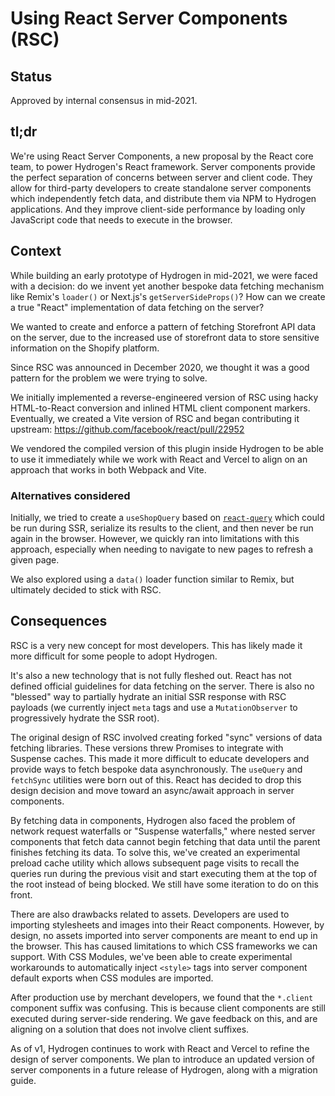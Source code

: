 # Using React Server Components (RSC)

## Status

Approved by internal consensus in mid-2021.

## tl;dr

We're using React Server Components, a new proposal by the React core team, to power Hydrogen's React framework. Server components provide the perfect separation of concerns between server and client code. They allow for third-party developers to create standalone server components which independently fetch data, and distribute them via NPM to Hydrogen applications. And they improve client-side performance by loading only JavaScript code that needs to execute in the browser.

## Context

While building an early prototype of Hydrogen in mid-2021, we were faced with a decision: do we invent yet another bespoke data fetching mechanism like Remix's `loader()` or Next.js's `getServerSideProps()`? How can we create a true "React" implementation of data fetching on the server?

We wanted to create and enforce a pattern of fetching Storefront API data on the server, due to the increased use of storefront data to store sensitive information on the Shopify platform.

Since RSC was announced in December 2020, we thought it was a good pattern for the problem we were trying to solve.

We initially implemented a reverse-engineered version of RSC using hacky HTML-to-React conversion and inlined HTML client component markers. Eventually, we created a Vite version of RSC and began contributing it upstream: https://github.com/facebook/react/pull/22952

We vendored the compiled version of this plugin inside Hydrogen to be able to use it immediately while we work with React and Vercel to align on an approach that works in both Webpack and Vite.

### Alternatives considered

Initially, we tried to create a `useShopQuery` based on [`react-query`](https://react-query.tanstack.com/reference/useQuery) which could be run during SSR, serialize its results to the client, and then never be run again in the browser. However, we quickly ran into limitations with this approach, especially when needing to navigate to new pages to refresh a given page.

We also explored using a `data()` loader function similar to Remix, but ultimately decided to stick with RSC.

## Consequences

RSC is a very new concept for most developers. This has likely made it more difficult for some people to adopt Hydrogen.

It's also a new technology that is not fully fleshed out. React has not defined official guidelines for data fetching on the server. There is also no "blessed" way to partially hydrate an initial SSR response with RSC payloads (we currently inject `meta` tags and use a `MutationObserver` to progressively hydrate the SSR root).

The original design of RSC involved creating forked "sync" versions of data fetching libraries. These versions threw Promises to integrate with Suspense caches. This made it more difficult to educate developers and provide ways to fetch bespoke data asynchronously. The `useQuery` and `fetchSync` utilities were born out of this. React has decided to drop this design decision and move toward an async/await approach in server components.

By fetching data in components, Hydrogen also faced the problem of network request waterfalls or "Suspense waterfalls," where nested server components that fetch data cannot begin fetching that data until the parent finishes fetching its data. To solve this, we've created an experimental preload cache utility which allows subsequent page visits to recall the queries run during the previous visit and start executing them at the top of the root instead of being blocked. We still have some iteration to do on this front.

There are also drawbacks related to assets. Developers are used to importing stylesheets and images into their React components. However, by design, no assets imported into server components are meant to end up in the browser. This has caused limitations to which CSS frameworks we can support. With CSS Modules, we've been able to create experimental workarounds to automatically inject `<style>` tags into server component default exports when CSS modules are imported.

After production use by merchant developers, we found that the `*.client` component suffix was confusing. This is because client components are still executed during server-side rendering. We gave feedback on this, and are aligning on a solution that does not involve client suffixes.

As of v1, Hydrogen continues to work with React and Vercel to refine the design of server components. We plan to introduce an updated version of server components in a future release of Hydrogen, along with a migration guide.
